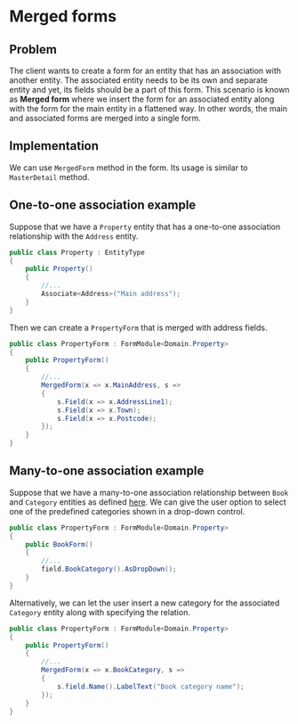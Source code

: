 # Merged forms

## Problem

The client wants to create a form for an entity that has an association with another entity. The associated entity needs to be its own and separate entity and yet, its fields should be a part of this form. This scenario is known as **Merged form** where we insert the form for an associated entity along with the form for the main entity in a flattened way. In other words, the main and associated forms are merged into a single form. 

## Implementation
We can use `MergedForm` method in the form. Its usage is similar to `MasterDetail` method.


## One-to-one association example
Suppose that we have a `Property` entity that has a one-to-one association relationship with the `Address` entity.
```csharp
public class Property : EntityType
{
    public Property()
    {
        //...
        Associate<Address>("Main address");
    }
}
```
Then we can create a `PropertyForm` that is merged with address fields.
```csharp
public class PropertyForm : FormModule<Domain.Property>
{
    public PropertyForm()
    {
        //...
        MergedForm(x => x.MainAddress, s =>
        {
            s.Field(x => x.AddressLine1);
            s.Field(x => x.Town);
            s.Field(x => x.Postcode);
        });
    }
}
```

## Many-to-one association example
Suppose that we have a many-to-one association relationship between `Book` and `Category` entities as defined [here](https://www.msharp.co.uk/#/how-to/associations/manyToOne). We can give the user option to select one of the predefined categories shown in a drop-down control.
```csharp
public class PropertyForm : FormModule<Domain.Property>
{
    public BookForm()
    {
        //...
        field.BookCategory().AsDropDown();
    }
}
```
Alternatively, we can let the user insert a new category for the associated `Category` entity along with specifying the relation.
```csharp
public class PropertyForm : FormModule<Domain.Property>
{
    public PropertyForm()
    {
        //...
        MergedForm(x => x.BookCategory, s =>
        {
            s.field.Name().LabelText("Book category name");    
        });
    }
}
```